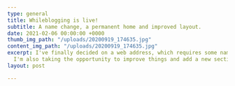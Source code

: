 ```yaml
---
type: general
title: Whileblogging is live!
subtitle: A name change, a permanent home and improved layout.
date: 2021-02-06 00:00:00 +0000
thumb_img_path: "/uploads/20200919_174635.jpg"
content_img_path: "/uploads/20200919_174635.jpg"
excerpt: I've finally decided on a web address, which requires some name changes.
  I'm also taking the opportunity to improve things and add a new section.
layout: post

---
```

